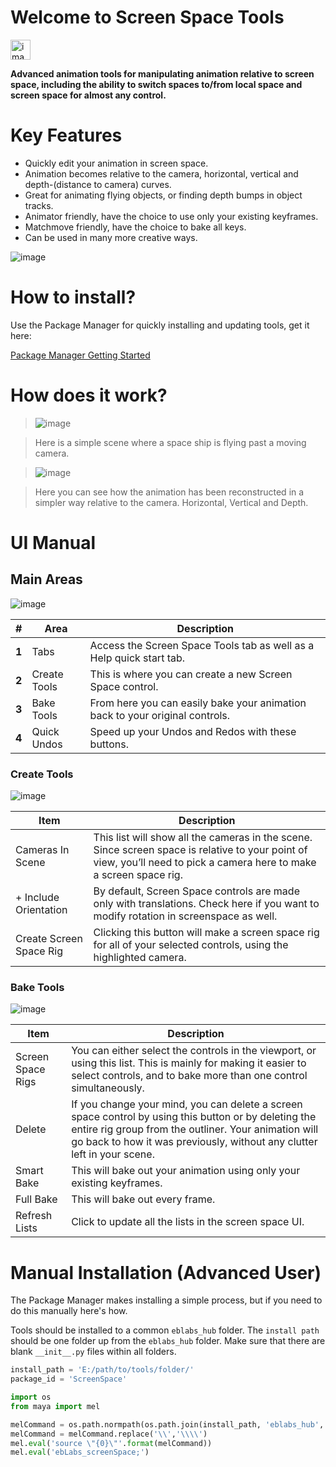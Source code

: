 # Welcome to Screen Space Tools

<img src="https://raw.githubusercontent.com/eblabs/eblabs_community/master/docs/ScreenSpaceTools/data/eblabs_screenSpace.png" alt="image" width="32px" />

**Advanced animation tools for manipulating animation relative to screen space, including the ability to switch spaces to/from local space and screen space for almost any control.**

# Key Features
* Quickly edit your animation in screen space.
* Animation becomes relative to the camera, horizontal, vertical and depth-(distance to camera) curves.
* Great for animating flying objects, or finding depth bumps in object tracks.
* Animator friendly, have the choice to use only your existing keyframes.
* Matchmove friendly, have the choice to bake all keys.
* Can be used in many more creative ways.

<img src="https://raw.githubusercontent.com/eblabs/eblabs_community/master/docs/ScreenSpaceTools/data/screenSpace_mainUI1.jpg" alt="image"/>

# How to install?
Use the Package Manager for quickly installing and updating tools, get it here:

[Package Manager Getting Started](https://eblabs.com/package-manager-quick-install-beta/)

# How does it work?
> <img src="https://raw.githubusercontent.com/eblabs/eblabs_community/master/docs/ScreenSpaceTools/data/ScreenSpace_Camera.gif" alt="image"/>

>Here is a simple scene where a space ship is flying past a moving camera.

> <img src="https://raw.githubusercontent.com/eblabs/eblabs_community/master/docs/ScreenSpaceTools/data/ScreenSpace_Edit2.gif" alt="image"/>

>Here you can see how the animation has been reconstructed in a simpler way relative to the camera. Horizontal, Vertical and Depth.

# UI Manual

## Main Areas
<img src="https://raw.githubusercontent.com/eblabs/eblabs_community/master/docs/ScreenSpaceTools/data/ScreenSpace_Main_Breakdown.png" alt="image"/>

| # | Area | Description | 
| --- | --- |--- |
| **1** | Tabs | Access the Screen Space Tools tab as well as a Help quick start tab. |
| **2** | Create Tools | This is where you can create a new Screen Space control. |
| **3** | Bake Tools | From here you can easily bake your animation back to your original controls.  |
| **4** | Quick Undos | Speed up your Undos and Redos with these buttons. |

### Create Tools
<img src="https://raw.githubusercontent.com/eblabs/eblabs_community/master/docs/ScreenSpaceTools/data/ScreenSpace_UI_Create.png" alt="image"/>

| Item | Description | 
| --- | --- |
| Cameras In Scene | This list will show all the cameras in the scene. Since screen space is relative to your point of view, you’ll need to pick a camera here to make a screen space rig.  | 
| + Include Orientation  | By default, Screen Space controls are made only with translations. Check here if you want to modify rotation in screenspace as well.  | 
| Create Screen Space Rig | Clicking this button will make a screen space rig for all of your selected controls, using the highlighted camera.  | 

### Bake Tools
<img src="https://raw.githubusercontent.com/eblabs/eblabs_community/master/docs/ScreenSpaceTools/data/ScreenSpace_UI_Bake.png" alt="image"/>

| Item | Description | 
| --- | --- |
| Screen Space Rigs | You can either select the controls in the viewport, or using this list. This is mainly for making it easier to select controls, and to bake more than one control simultaneously.  | 
| Delete | If you change your mind, you can delete a screen space control by using this button or by deleting the entire rig group from the outliner. Your animation will go back to how it was previously, without any clutter left in your scene. |
| Smart Bake | This will bake out your animation using only your existing keyframes.|
| Full Bake | This will bake out every frame. |
| Refresh Lists	 | Click to update all the lists in the screen space UI. |


# Manual Installation (Advanced User)

The Package Manager makes installing a simple process, but if you need to do this manually here's how.

Tools should be installed to a common `eblabs_hub` folder. The `install path` should be one folder up from the `eblabs_hub` folder. Make sure that there are blank `__init__.py` files within all folders.

```python
install_path = 'E:/path/to/tools/folder/'
package_id = 'ScreenSpace'

import os
from maya import mel

melCommand = os.path.normpath(os.path.join(install_path, 'eblabs_hub', 'ScreenSpace', 'scripts', 'eblabs_screenSpace.mel'))
melCommand = melCommand.replace('\\','\\\\')
mel.eval('source \"{0}\"'.format(melCommand))
mel.eval('ebLabs_screenSpace;')
```


